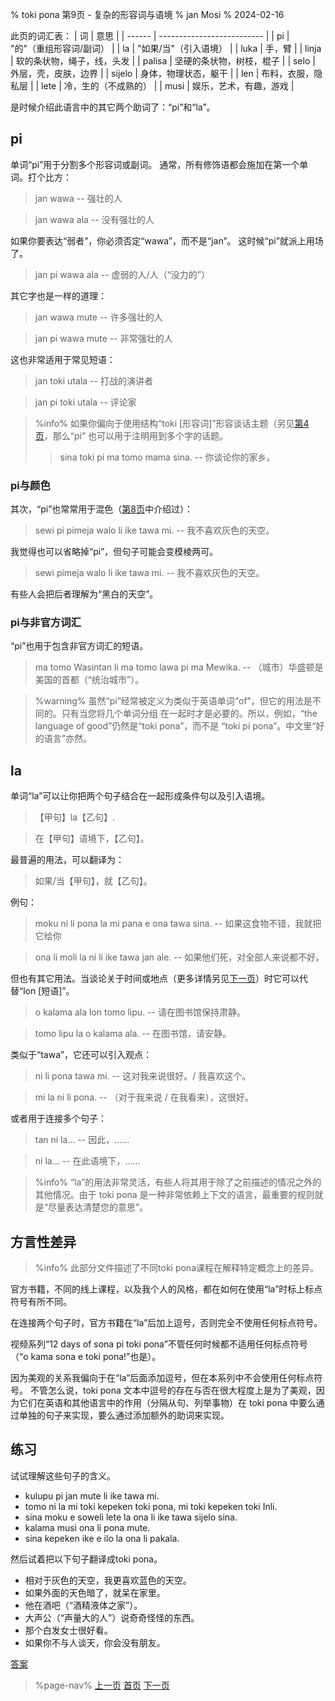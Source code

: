 % toki pona 第9页 - 复杂的形容词与语境
% jan Mosi
% 2024-02-16

此页的词汇表：
| 词     | 意思                       |
| ------ | -------------------------- |
| pi     | "的"（重组形容词/副词）    |
| la     | "如果/当"（引入语境）      |
| luka   | 手，臂                     |
| linja  | 软的条状物，绳子，线，头发 |
| palisa | 坚硬的条状物，树枝，棍子     |
| selo   | 外层，壳，皮肤，边界       |
| sijelo | 身体，物理状态，躯干       |
| len    | 布料，衣服，隐私层         |
| lete   | 冷，生的（不成熟的）       |
| musi   | 娱乐，艺术，有趣，游戏     |

是时候介绍此语言中的其它两个助词了：“pi”和“la”。

## pi

单词“pi”用于分割多个形容词或副词。
通常，所有修饰语都会施加在第一个单词。打个比方：

> jan wawa -- 强壮的人

> jan wawa ala -- 没有强壮的人

如果你要表达“弱者”，你必须否定“wawa”，而不是“jan”。
这时候“pi”就派上用场了。

> jan pi wawa ala -- 虚弱的人/人（“没力的”）

其它字也是一样的道理：

> jan wawa mute -- 许多强壮的人

> jan pi wawa mute -- 非常强壮的人

这也非常适用于常见短语：

> jan toki utala -- 打战的演讲者

> jan pi toki utala -- 评论家

> %info%
> 如果你偏向于使用结构“toki [形容词]”形容谈话主题（另见[第4页](zh/4)，那么“pi”
> 也可以用于注明用到多个字的话题。
> 
> > sina toki pi ma tomo mama sina. -- 你谈论你的家乡。
>

### pi与颜色

其次，“pi”也常常用于混色（[第8页](zh/8)中介绍过）：

> sewi pi pimeja walo li ike tawa mi. -- 我不喜欢灰色的天空。

我觉得也可以省略掉“pi”，但句子可能会变模棱两可。

> sewi pimeja walo li ike tawa mi. -- 我不喜欢灰色的天空。

有些人会把后者理解为“黑白的天空”。

### pi与非官方词汇

“pi”也用于包含非官方词汇的短语。

> ma tomo Wasintan li ma tomo lawa pi ma Mewika. -- （城市）华盛顿是美国的首都（“统治城市”）。

> %warning%
> 虽然“pi”经常被定义为类似于英语单词“of”，但它的用法是不同的。只有当您将几个单词分组
> 在一起时才是必要的。所以，例如，“the language of good”仍然是“toki pona”，而不是
> “toki pi pona”。中文里“好的语言”亦然。

## la

单词“la”可以让你把两个句子结合在一起形成条件句以及引入语境。

> 【甲句】la【乙句】.

> 在【甲句】语境下，【乙句】。

最普遍的用法，可以翻译为：

> 如果/当【甲句】，就【乙句】。

例句：

> moku ni li pona la mi pana e ona tawa sina. -- 如果这食物不错，我就把它给你

> ona li moli la ni li ike tawa jan ale. -- 如果他们死，对全部人来说都不好。

但也有其它用法。当谈论关于时间或地点（更多详情另见[下一页](zh/10)）时它可以代替“lon [短语]”。

> o kalama ala lon tomo lipu. -- 请在图书馆保持肃静。

> tomo lipu la o kalama ala. -- 在图书馆，请安静。

类似于“tawa”，它还可以引入观点：

> ni li pona tawa mi. -- 这对我来说很好。/ 我喜欢这个。

> mi la ni li pona. -- （对于我来说 / 在我看来），这很好。

或者用于连接多个句子：

> tan ni la... -- 因此，……

> ni la... -- 在此语境下，……

> %info%
> “la”的用法非常灵活，有些人将其用于除了之前描述的情况之外的其他情况。由于 toki pona 
> 是一种非常依赖上下文的语言，最重要的规则就是“尽量表达清楚您的意思”。

## 方言性差异

> %info%
> 此部分文件描述了不同toki pona课程在解释特定概念上的差异。

官方书籍，不同的线上课程，以及我个人的风格，都在如何在使用“la”时标上标点符号有所不同。

在连接两个句子时，官方书籍在“la”后加上逗号，否则完全不使用任何标点符号。

视频系列“12 days of sona pi toki pona”不管任何时候都不适用任何标点符号
（“o kama sona e toki pona!”也是）。

因为美观的关系我偏向于在“la”后面添加逗号，但在本系列中不会使用任何标点符号。 不管怎么说，toki pona 文本中逗号的存在与否在很大程度上是为了美观，因为它们在英语和其他语言中的作用（分隔从句、列举事物）在 toki pona 中要么通过单独的句子来实现，要么通过添加额外的助词来实现。

## 练习

试试理解这些句子的含义。

* kulupu pi jan mute li ike tawa mi. 
* tomo ni la mi toki kepeken toki pona, mi toki kepeken toki Inli.
* sina moku e soweli lete la ona li ike tawa sijelo sina.
* kalama musi ona li pona mute.
* sina kepeken ike e ilo la ona li pakala.

然后试着把以下句子翻译成toki pona。

* 相对于灰色的天空，我更喜欢蓝色的天空。
* 如果外面的天色暗了，就呆在家里。
* 他在酒吧（“酒精液体之家”）。
* 大声公（“声量大的人”）说奇奇怪怪的东西。
* 那个白发女士很好看。
* 如果你不与人谈天，你会没有朋友。

[答案](zh/answers#p9)

> %page-nav%
> [上一页](zh/8)
> [首页](zh)
> [下一页](zh/10)
